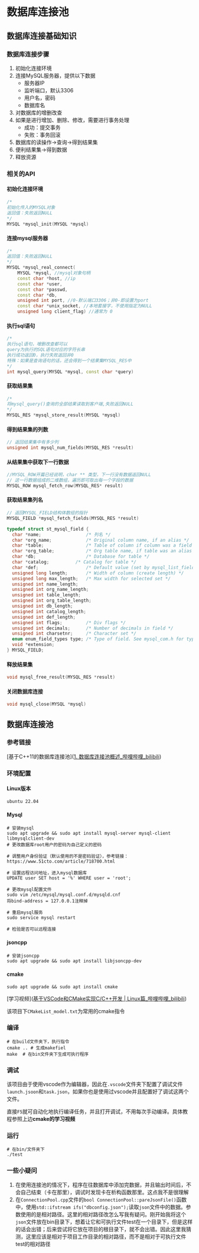 # 数据库连接池

## 数据库连接基础知识

### 数据库连接步骤

1. 初始化连接环境
2. 连接MySQL服务器，提供以下数据
   - 服务器IP
   - 监听端口，默认3306
   - 用户名，密码
   - 数据库名
3. 对数据库的增删改查
4. 如果是进行增加、删除、修改，需要进行事务处理
   - 成功：提交事务
   - 失败：事务回滚
5. 数据库的读操作->查询->得到结果集
6. 便利结果集->得到数据
7. 释放资源

### 相关的API

#### 初始化连接环境

```c++
/* 
初始化传入的MYSQL对象
返回值：失败返回NULL
*/
MYSQL *mysql_init(MYSQL *mysql)
```

#### 连接mysql服务器

```c++
/*
返回值：失败返回NULL
*/
MYSQL *mysql_real_connect(
	MYSQL *mysql, //mysql对象句柄
	const char *host, //ip
	const char *user, 
	const char *passwd, 
	const char *db, 
	unsigned int port, //0-默认端口3306；非0-即设置为port
	const char *unix_socket, //本地套接字，不使用指定为NULL
	unsigned long client_flag) //通常为 0
```

#### 执行sql语句

```c++
/*
执行sql语句，增删改查都可以
query为执行的SQL语句对应的字符长串
执行成功返回0，执行失败返回非0
特殊：如果是查询语句的话，还会得到一个结果集MYSQL_RES中
*/
int mysql_query(MYSQL *mysql, const char *query) 
```

#### 获取结果集

```c++
/*
将mysql_query()查询的全部结果读取到客户端,失败返回NULL
*/
MYSQL_RES *mysql_store_result(MYSQL *mysql) 
```

#### 得到结果集的列数

```c++
// 返回结果集中有多少列
unsigned int mysql_num_fields(MYSQL_RES *result)
```

#### 从结果集中获取下一行数据

```c++
//MYSQL_ROW开篇已经说明，char ** 类型，下一行没有数据返回NULL
// 这一行数据组成的二维数组，遍历即可取出每一个字段的数据
MYSQL_ROW mysql_fetch_row(MYSQL_RES* result)
```

#### 获取结果集列名

```c++
// 返回MYSQL_FIELD结构体数组的指针
MYSQL_FIELD *mysql_fetch_fields(MYSQL_RES *result) 
```

```c++
typedef struct st_mysql_field {
  char *name;                 /* 列名 */
  char *org_name;             /* Original column name, if an alias */
  char *table;                /* Table of column if column was a field */
  char *org_table;            /* Org table name, if table was an alias */
  char *db;                   /* Database for table */
  char *catalog;          /* Catalog for table */
  char *def;                  /* Default value (set by mysql_list_fields) */
  unsigned long length;       /* Width of column (create length) */
  unsigned long max_length;   /* Max width for selected set */
  unsigned int name_length;
  unsigned int org_name_length;
  unsigned int table_length;
  unsigned int org_table_length;
  unsigned int db_length;
  unsigned int catalog_length;
  unsigned int def_length;
  unsigned int flags;         /* Div flags */
  unsigned int decimals;      /* Number of decimals in field */
  unsigned int charsetnr;     /* Character set */
  enum enum_field_types type; /* Type of field. See mysql_com.h for types */
  void *extension;
} MYSQL_FIELD;
```

#### 释放结果集

```c++
void mysql_free_result(MYSQL_RES *result) 
```

#### 关闭数据库连接

```c++
void mysql_close(MYSQL *mysql) 
```

## 数据库连接池

### 参考链接

[基于C++11的数据库连接池]([1. 数据库连接池概述_哔哩哔哩_bilibili](https://www.bilibili.com/video/BV1Fr4y1s7w4?p=1&vd_source=4d8f38d509aec992e4fd21510d06c9cd))

### 环境配置

#### Linux版本

```
ubuntu 22.04
```

#### Mysql

```shell
# 安装mysql
sudo apt upgrade && sudo apt install mysql-server mysql-client libmysqlclient-dev
# 更改数据库root用户的密码为自己定义的密码

# 调整用户身份验证（默认使用的不是密码验证），参考链接：https://www.51cto.com/article/718700.html

# 设置远程访问地址，进入mysql数据库
UPDATE user SET host = '%' WHERE user = 'root';

# 更改mysql配置文件
sudo vim /etc/mysql/mysql.conf.d/mysqld.cnf
将bind-address = 127.0.0.1注释掉

# 重启mysql服务
sudo service mysql restart

# 检验是否可以远程连接
```

#### jsoncpp

```shell
# 安装jsoncpp
sudo apt upgrade && sudo apt install libjsoncpp-dev
```

#### cmake

```shell
sudo apt upgrade && sudo apt install cmake    
```

[学习视频]([基于VSCode和CMake实现C/C++开发 | Linux篇_哔哩哔哩_bilibili](https://www.bilibili.com/video/BV1fy4y1b7TC/?spm_id_from=333.1007.top_right_bar_window_custom_collection.content.click&vd_source=4d8f38d509aec992e4fd21510d06c9cd))

该项目下`CMakeList_model.txt`为常用的cmake指令

### 编译

```shell
# 在build文件夹下，执行指令
cmake .. # 生成makefiel
make  # 在bin文件夹下生成可执行程序
```

### 调试

该项目由于使用vscode作为编辑器，因此在`.vscode`文件夹下配置了调试文件`launch.jsoon`和`task.json`，如果你也是使用过vscode并且配置好了调试这两个文件。

直接`F5`就可自动化地执行编译任务，并且打开调试，不用每次手动编译。具体教程参照上边**cmake的学习视频**

### 运行

```shell
# 在bin/文件夹下
./test
```

### 一些小疑问

1. 在使用连接池的情况下，程序在往数据库中添加完数据，并且输出时间后，不会自己结束（卡在那里），调试时发现卡在析构函数那里。这点我不是很理解
2. 在`ConnectionPool.cpp`文件的`bool ConnectionPool::pareJsonFile()`函数中，使用`std::ifstream ifs("dbconfig.json");`读取`json`文件中的数据。参数使用的是相对路径。这里的相对路径改怎么写我有疑问。刚开始我将这个`json`文件放在bin目录下，想着让它和可执行文件test在一个目录下，但是这样的话会出错；后来尝试将它放在项目的根目录下，就不会出错。因此这里我猜测，这里应该是相对于项目工作目录的相对路径，而不是相对于可执行文件test的相对路径